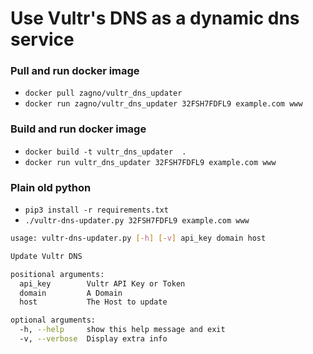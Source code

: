 # Use Vultr's DNS as a dynamic dns service

### Pull and run docker image
- `docker pull zagno/vultr_dns_updater`
- `docker run zagno/vultr_dns_updater 32FSH7FDFL9 example.com www`

### Build and run docker image
- `docker build -t vultr_dns_updater  .`
- `docker run vultr_dns_updater 32FSH7FDFL9 example.com www`

### Plain old python
- `pip3 install -r requirements.txt`
- `./vultr-dns-updater.py 32FSH7FDFL9 example.com www`

```bash
usage: vultr-dns-updater.py [-h] [-v] api_key domain host

Update Vultr DNS

positional arguments:
  api_key        Vultr API Key or Token
  domain         A Domain
  host           The Host to update

optional arguments:
  -h, --help     show this help message and exit
  -v, --verbose  Display extra info
```
